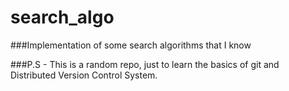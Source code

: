 # search_algo
###Implementation of some search algorithms that I know 

###P.S - This is a random repo, just to learn the basics of git and Distributed Version Control System.
